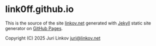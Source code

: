 # link0ff.github.io

This is the source of the site [linkov.net](https://linkov.net)
generated with [Jekyll](https://jekyllrb.com/) static site generator
on [GitHub Pages](https://pages.github.com/).

Copyright (C) 2025  Juri Linkov <juri@linkov.net>
